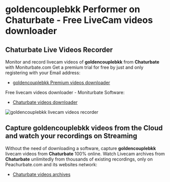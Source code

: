 # goldencouplebkk Performer on Chaturbate - Free LiveCam videos downloader

## Chaturbate Live Videos Recorder

Monitor and record livecam videos of **goldencouplebkk** from **Chaturbate** with Moniturbate.com
Get a premium trial for free by just and only registering with your Email address:
* [goldencouplebkk Premium videos downloader](https://moniturbate.com/request-demo-licence-key.html)

Free livecam videos downloader - Moniturbate Software:
* [Chaturbate videos downloader](https://moniturbate.com/moniturbate-download-software.html)

![goldencouplebkk livecam videos recorder](https://peachurnet.com/templates/moniturbate-software.png)


## Capture goldencouplebkk videos from the Cloud and watch your recordings on Streaming

Without the need of downloading a software, capture **goldencouplebkk** livecam videos from **Chaturbate** 100% online.
Watch Livecam archives from **Chaturbate** unlimitedly from thousands of existing recordings, only on Peachurbate.com and its websites network:
* [Chaturbate videos archives](https://peachurnet.com/)